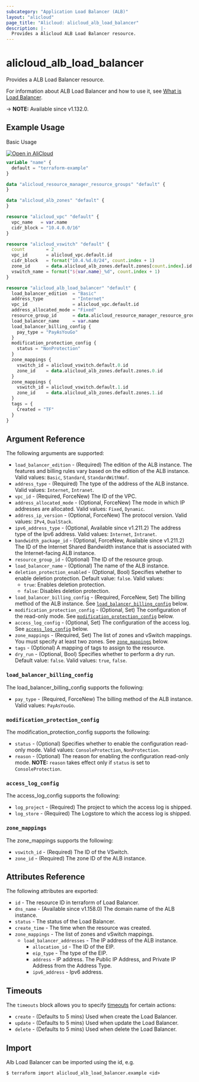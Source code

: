 ```yaml
---
subcategory: "Application Load Balancer (ALB)"
layout: "alicloud"
page_title: "Alicloud: alicloud_alb_load_balancer"
description: |-
  Provides a Alicloud ALB Load Balancer resource.
---
```


# alicloud_alb_load_balancer

Provides a ALB Load Balancer resource.

For information about ALB Load Balancer and how to use it, see [What is Load Balancer](https://www.alibabacloud.com/help/en/slb/application-load-balancer/developer-reference/api-alb-2020-06-16-createloadbalancer).

-> **NOTE:** Available since v1.132.0.

## Example Usage

Basic Usage

<div style="display: block;margin-bottom: 40px;"><div class="oics-button" style="float: right;position: absolute;margin-bottom: 10px;">
  <a href="https://api.aliyun.com/terraform?resource=alicloud_alb_load_balancer&exampleId=69375c6d-bff4-e697-2696-1baac7f74f3a4c97779e&activeTab=example&spm=docs.r.alb_load_balancer.0.69375c6dbf&intl_lang=EN_US" target="_blank">
    <img alt="Open in AliCloud" src="https://img.alicdn.com/imgextra/i1/O1CN01hjjqXv1uYUlY56FyX_!!6000000006049-55-tps-254-36.svg" style="max-height: 44px; max-width: 100%;">
  </a>
</div></div>

```terraform
variable "name" {
  default = "terraform-example"
}

data "alicloud_resource_manager_resource_groups" "default" {
}

data "alicloud_alb_zones" "default" {
}

resource "alicloud_vpc" "default" {
  vpc_name   = var.name
  cidr_block = "10.4.0.0/16"
}

resource "alicloud_vswitch" "default" {
  count        = 2
  vpc_id       = alicloud_vpc.default.id
  cidr_block   = format("10.4.%d.0/24", count.index + 1)
  zone_id      = data.alicloud_alb_zones.default.zones[count.index].id
  vswitch_name = format("${var.name}_%d", count.index + 1)
}

resource "alicloud_alb_load_balancer" "default" {
  load_balancer_edition  = "Basic"
  address_type           = "Internet"
  vpc_id                 = alicloud_vpc.default.id
  address_allocated_mode = "Fixed"
  resource_group_id      = data.alicloud_resource_manager_resource_groups.default.groups.0.id
  load_balancer_name     = var.name
  load_balancer_billing_config {
    pay_type = "PayAsYouGo"
  }
  modification_protection_config {
    status = "NonProtection"
  }
  zone_mappings {
    vswitch_id = alicloud_vswitch.default.0.id
    zone_id    = data.alicloud_alb_zones.default.zones.0.id
  }
  zone_mappings {
    vswitch_id = alicloud_vswitch.default.1.id
    zone_id    = data.alicloud_alb_zones.default.zones.1.id
  }
  tags = {
    Created = "TF"
  }
}
```

## Argument Reference

The following arguments are supported:

* `load_balancer_edition` - (Required) The edition of the ALB instance. The features and billing rules vary based on the edition of the ALB instance. Valid values: `Basic`, `Standard`, `StandardWithWaf`.
* `address_type` - (Required) The type of the address of the ALB instance. Valid values: `Internet`, `Intranet`.
* `vpc_id` - (Required, ForceNew) The ID of the VPC.
* `address_allocated_mode` - (Optional, ForceNew) The mode in which IP addresses are allocated. Valid values: `Fixed`, `Dynamic`.
* `address_ip_version` - (Optional, ForceNew) The protocol version. Valid values: `IPv4`, `DualStack`.
* `ipv6_address_type` - (Optional, Available since v1.211.2) The address type of the Ipv6 address. Valid values: `Internet`, `Intranet`.
* `bandwidth_package_id` - (Optional, ForceNew, Available since v1.211.2) The ID of the Internet Shared Bandwidth instance that is associated with the Internet-facing ALB instance.
* `resource_group_id` - (Optional) The ID of the resource group.
* `load_balancer_name` - (Optional) The name of the ALB instance.
* `deletion_protection_enabled` - (Optional, Bool) Specifies whether to enable deletion protection. Default value: `false`. Valid values:
  - `true`: Enables deletion protection.
  - `false`: Disables deletion protection.
* `load_balancer_billing_config` - (Required, ForceNew, Set) The billing method of the ALB instance. See [`load_balancer_billing_config`](#load_balancer_billing_config) below.
* `modification_protection_config` - (Optional, Set) The configuration of the read-only mode. See [`modification_protection_config`](#modification_protection_config) below.
* `access_log_config` - (Optional, Set) The configuration of the access log. See [`access_log_config`](#access_log_config) below.
* `zone_mappings` - (Required, Set) The list of zones and vSwitch mappings. You must specify at least two zones. See [`zone_mappings`](#zone_mappings) below.
* `tags` - (Optional) A mapping of tags to assign to the resource.
* `dry_run` - (Optional, Bool) Specifies whether to perform a dry run. Default value: `false`. Valid values: `true`, `false`.

### `load_balancer_billing_config`

The load_balancer_billing_config supports the following:

* `pay_type` - (Required, ForceNew) The billing method of the ALB instance. Valid values: `PayAsYouGo`.

### `modification_protection_config`

The modification_protection_config supports the following:

* `status` - (Optional) Specifies whether to enable the configuration read-only mode. Valid values: `ConsoleProtection`, `NonProtection`.
* `reason` - (Optional) The reason for enabling the configuration read-only mode. **NOTE:** `reason` takes effect only if `status` is set to `ConsoleProtection`.

### `access_log_config`

The access_log_config supports the following:

* `log_project` - (Required) The project to which the access log is shipped.
* `log_store` - (Required) The Logstore to which the access log is shipped.

### `zone_mappings`

The zone_mappings supports the following:

* `vswitch_id` - (Required) The ID of the VSwitch.
* `zone_id` - (Required) The zone ID of the ALB instance.

## Attributes Reference

The following attributes are exported:

* `id` - The resource ID in terraform of Load Balancer.
* `dns_name` - (Available since v1.158.0) The domain name of the ALB instance.
* `status` - The status of the Load Balancer.
* `create_time` - The time when the resource was created.
* `zone_mappings` - The list of zones and vSwitch mappings.
  * `load_balancer_addresses` - The IP address of the ALB instance.
    * `allocation_id` - The ID of the EIP.
    * `eip_type` - The type of the EIP.
    * `address` - IP address. The Public IP Address, and Private IP Address from the Address Type.
    * `ipv6_address` - Ipv6 address.

## Timeouts

The `timeouts` block allows you to specify [timeouts](https://www.terraform.io/docs/configuration-0-11/resources.html#timeouts) for certain actions:

* `create` - (Defaults to 5 mins) Used when create the Load Balancer.
* `update` - (Defaults to 5 mins) Used when update the Load Balancer.
* `delete` - (Defaults to 5 mins) Used when delete the Load Balancer.


## Import

Alb Load Balancer can be imported using the id, e.g.

```shell
$ terraform import alicloud_alb_load_balancer.example <id>
```

